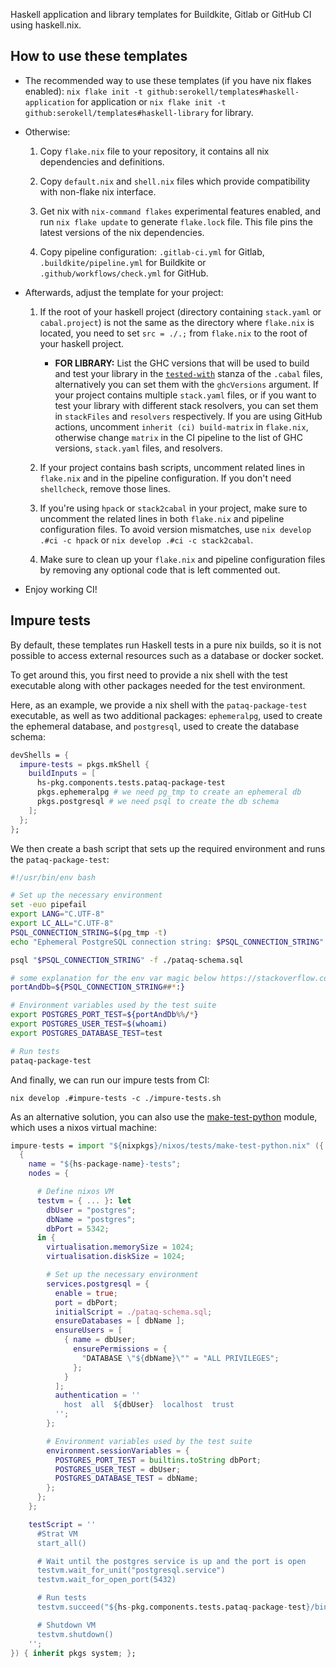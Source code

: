Haskell application and library templates for Buildkite, Gitlab or GitHub CI using haskell.nix.
## How to use these templates

- The recommended way to use these templates (if you have nix flakes enabled): `nix flake init -t github:serokell/templates#haskell-application` for application or `nix flake init -t github:serokell/templates#haskell-library` for library.

- Otherwise:
    1. Copy `flake.nix` file to your repository, it contains all nix dependencies and definitions.

    2. Copy `default.nix` and `shell.nix` files which provide compatibility with non-flake nix interface.

    3. Get nix with `nix-command flakes` experimental features enabled, and run `nix flake update` to generate `flake.lock` file. This file pins the latest versions of the nix dependencies.

    4. Copy pipeline configuration: `.gitlab-ci.yml` for Gitlab, `.buildkite/pipeline.yml` for Buildkite or `.github/workflows/check.yml` for GitHub.

- Afterwards, adjust the template for your project:

    1. If the root of your haskell project (directory containing `stack.yaml` or `cabal.project`) is not the same as the directory where `flake.nix` is ​​located, you need to set `src = ./.;` from `flake.nix` to the root of your haskell project.
       - **FOR LIBRARY:** List the GHC versions that will be used to build and test your library in the [`tested-with`](https://cabal.readthedocs.io/en/3.4/cabal-package.html#pkg-field-tested-with) stanza of the `.cabal` files, alternatively you can set them with the `ghcVersions` argument. If your project contains multiple `stack.yaml` files, or if you want to test your library with different stack resolvers, you can set them in `stackFiles` and `resolvers` respectively. If you are using GitHub actions, uncomment `inherit (ci) build-matrix` in `flake.nix`, otherwise change `matrix` in the CI pipeline to the list of GHC versions, `stack.yaml` files, and resolvers.

    2. If your project contains bash scripts, uncomment related lines in `flake.nix` and in the pipeline configuration. If you don't need `shellcheck`, remove those lines.

    3. If you're using `hpack` or `stack2cabal` in your project, make sure to uncomment the related lines in both `flake.nix` and pipeline configuration files. To avoid version mismatches, use `nix develop .#ci -c hpack` or `nix develop .#ci -c stack2cabal`.

    4. Make sure to clean up your `flake.nix` and pipeline configuration files by removing any optional code that is left commented out.

- Enjoy working CI!

## Impure tests

By default, these templates run Haskell tests in a pure nix builds, so it is not possible to access external resources such as a database or docker socket.

To get around this, you first need to provide a nix shell with the test executable along with other packages needed for the test environment.

Here, as an example, we provide a nix shell with the `pataq-package-test` executable, as well as two additional packages: `ephemeralpg`, used to create the ephemeral database, and `postgresql`, used to create the database schema:

```nix
devShells = {
  impure-tests = pkgs.mkShell {
    buildInputs = [
      hs-pkg.components.tests.pataq-package-test
      pkgs.ephemeralpg # we need pg_tmp to create an ephemeral db
      pkgs.postgresql # we need psql to create the db schema
    ];
  };
};
```

We then create a bash script that sets up the required environment and runs the `pataq-package-test`:

```bash
#!/usr/bin/env bash

# Set up the necessary environment
set -euo pipefail
export LANG="C.UTF-8"
export LC_ALL="C.UTF-8"
PSQL_CONNECTION_STRING=$(pg_tmp -t)
echo "Ephemeral PostgreSQL connection string: $PSQL_CONNECTION_STRING"

psql "$PSQL_CONNECTION_STRING" -f ./pataq-schema.sql

# some explanation for the env var magic below https://stackoverflow.com/questions/918886/how-do-i-split-a-string-on-a-delimiter-in-bash
portAndDb=${PSQL_CONNECTION_STRING##*:}

# Environment variables used by the test suite
export POSTGRES_PORT_TEST=${portAndDb%%/*}
export POSTGRES_USER_TEST=$(whoami)
export POSTGRES_DATABASE_TEST=test

# Run tests
pataq-package-test
```

And finally, we can run our impure tests from CI:

```
nix develop .#impure-tests -c ./impure-tests.sh
```

As an alternative solution, you can also use the [make-test-python](https://nixos.org/manual/nixos/unstable/index.html#sec-nixos-test-nodes) module, which uses a nixos virtual machine:

```nix
impure-tests = import "${nixpkgs}/nixos/tests/make-test-python.nix" ({ ... }:
  {
    name = "${hs-package-name}-tests";
    nodes = {

      # Define nixos VM
      testvm = { ... }: let
        dbUser = "postgres";
        dbName = "postgres";
        dbPort = 5342;
      in {
        virtualisation.memorySize = 1024;
        virtualisation.diskSize = 1024;

        # Set up the necessary environment
        services.postgresql = {
          enable = true;
          port = dbPort;
          initialScript = ./pataq-schema.sql;
          ensureDatabases = [ dbName ];
          ensureUsers = [
            { name = dbUser;
              ensurePermissions = {
                "DATABASE \"${dbName}\"" = "ALL PRIVILEGES";
              };
            }
          ];
          authentication = ''
            host  all  ${dbUser}  localhost  trust
          '';
        };

        # Environment variables used by the test suite
        environment.sessionVariables = {
          POSTGRES_PORT_TEST = builtins.toString dbPort;
          POSTGRES_USER_TEST = dbUser;
          POSTGRES_DATABASE_TEST = dbName;
        };
      };
    };

    testScript = ''
      #Strat VM
      start_all()

      # Wait until the postgres service is up and the port is open
      testvm.wait_for_unit("postgresql.service")
      testvm.wait_for_open_port(5432)

      # Run tests
      testvm.succeed("${hs-pkg.components.tests.pataq-package-test}/bin/pataq-package-test")

      # Shutdown VM
      testvm.shutdown()
    '';
}) { inherit pkgs system; };
```

